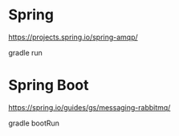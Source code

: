 # Spring

https://projects.spring.io/spring-amqp/

gradle run

# Spring Boot

https://spring.io/guides/gs/messaging-rabbitmq/

gradle bootRun
